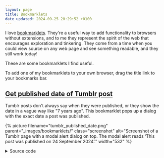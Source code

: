 ```yaml
---
layout: page
title: Bookmarklets
date_updated: 2024-09-25 20:29:52 +0100
---
```

I love [bookmarklets](https://en.wikipedia.org/wiki/Bookmarklet).
They're a useful way to add functionality to browsers without extensions, and to me they represent the spirit of the web that encourages exploration and tinkering.
They come from a time when you could view source on any web page and see something readable, and they still work today!

These are some bookmarklets I find useful.

To add one of my bookmarklets to your own browser, drag the title link to your bookmarks bar.

<style>
  picture + details {
    margin-top: 1em;
  }
</style>

<h2><a href="javascript:(function()%7Bvar%20jsonLdElement%20%3D%20document.querySelector('script%5Btype%3D%22application%2Fld%2Bjson%22%5D')%3Bvar%20jsonLd%20%3D%20JSON.parse(jsonLdElement.innerText)%3Bvar%20datePublished%20%3D%20new%20Date(jsonLd%5B%22datePublished%22%5D)%3Bvar%20format%20%3D%20new%20Intl.DateTimeFormat(%22en-GB%22%2C%20%7Byear%3A%20%22numeric%22%2Cmonth%3A%20%22long%22%2Cday%3A%20%22numeric%22%2C%7D)%3Balert(%60This%20post%20was%20published%20on%20%24%7Bformat.format(datePublished)%7D.%60)%7D)()">Get published date of Tumblr post</a></h2>

Tumblr posts don't always say when they were published, or they show the date in a vague way like "7 years ago".
This bookmarklet pops up a dialog with the exact date a post was published.

{%
  picture
  filename="tumblr_published_date.png"
  parent="_images/bookmarklets/"
  class="screenshot"
  alt="Screenshot of a Tumblr page with a modal alert dialog on top. The modal alert reads ‘This post was published on 24 September 2024’."
  width="532"
%}

<details><summary>Source code</summary>

{% highlight javascript %}
/* In the <head> of each Tumblr post is a block of JSON-LD (=Linked Data)
 * which has some machine-readable info about the post, e.g.
 *
 *     <script type="application/ld+json">
 *       {
 *         "@type": "SocialMediaPosting",
 *         "url": "https:\/\/example.tumblr.com\/post\/12345678\/",
 *         "datePublished": "2015-08-11T07:07:10+00:00",
 *         …
 *       }
 *     </script>
 *
 */
var jsonLdElement = document.querySelector('script[type="application/ld+json"]');
var jsonLd = JSON.parse(jsonLdElement.innerText);
var datePublished = new Date(jsonLd["datePublished"]);

/* Formats a day like "25 September 2024" */
var format = new Intl.DateTimeFormat("en-GB", {
  year: "numeric",
  month: "long",
  day: "numeric",
});

alert(`This post was published on ${format.format(datePublished)}.`);
```

{% endhighlight %}
</details>
